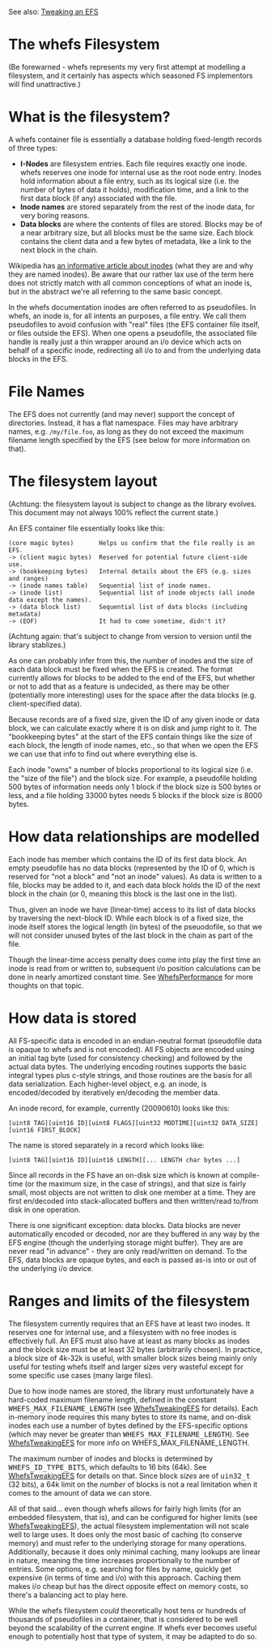 

See also: [Tweaking an EFS](WhefsTweakingEFS.md)


# The whefs Filesystem #

(Be forewarned - whefs represents my very first attempt at modelling a filesystem, and it certainly has aspects which seasoned FS implementors will find unattractive.)

# What is the filesystem? #

A whefs container file is essentially a database holding fixed-length records of three types:

  * <b>I-Nodes</b> are filesystem entries. Each file requires exactly one inode. whefs reserves one inode for internal use as the root node entry. Inodes hold information about a file entry, such as its  logical size (i.e. the number of bytes of data it holds), modification time, and a link to the first data block (if any) associated with the file.
  * <b>Inode names</b> are stored separately from the rest of the inode data, for very boring reasons.
  * <b>Data blocks</b> are where the contents of files are stored. Blocks may be of a near arbitrary size, but all blocks must be the same size. Each block contains the client data and a few bytes of metadata, like a link to the next block in the chain.

Wikipedia has [an informative article about inodes](http://en.wikipedia.org/wiki/Inode) (what they are and why they are named inodes). Be aware that our rather lax use of the term here does not strictly match with all common conceptions of what an inode is, but in the abstract we're all referring to the same basic concept.

In the whefs documentation inodes are often referred to as pseudofiles. In whefs, an inode is, for all intents an purposes, a file entry. We call them pseudofiles to avoid confusion with "real" files (the EFS container file itself, or files outside the EFS). When one opens a pseudofile, the associated file handle is really just a thin wrapper around an i/o device which acts on behalf of a specific inode, redirecting all i/o to and from the underlying data blocks in the EFS.

# File Names #

The EFS does not currently (and may never) support the concept of directories. Instead, it has a flat namespace. Files may have arbitrary names, e.g. `/my/file.foo`, as long as they do not exceed the maximum filename length specified by the EFS (see below for more information on that).

# The filesystem layout #

(Achtung: the filesystem layout is subject to change as the library evolves. This document may not always 100% reflect the current state.)

An EFS container file essentially looks like this:

```
(core magic bytes)       Helps us confirm that the file really is an EFS.
-> (client magic bytes)  Reserved for potential future client-side use.
-> (bookkeeping bytes)   Internal details about the EFS (e.g. sizes and ranges)
-> (inode names table)   Sequential list of inode names.
-> (inode list)          Sequential list of inode objects (all inode data except the names).
-> (data block list)     Sequential list of data blocks (including metadata)
-> (EOF)                 It had to come sometime, didn't it?
```

(Achtung again: that's subject to change from version to version until the library stablizes.)

As one can probably infer from this, the number of inodes and the size of each data block must be fixed when the EFS is created. The format currently allows for blocks to be added to the end of the EFS, but whether or not to add that as a feature is undecided, as there may be other (potentially more interesting) uses for the space after the data blocks (e.g. client-specified data).

Because records are of a fixed size, given the ID of any given inode or data block, we can calculate exactly where it is on disk and jump right to it. The "bookkeeping bytes" at the start of the EFS contain things like the size of each block, the length of inode names, etc., so that when we open the EFS we can use that info to find out where everything else is.

Each inode "owns" a number of blocks proportional to its logical size (i.e. the "size of the file") and the block size. For example, a pseudofile holding 500 bytes of information needs only 1 block if the block size is 500 bytes or less, and a file holding 33000 bytes needs 5 blocks if the block size is 8000 bytes.

# How data relationships are modelled #

Each inode has member which contains the ID of its first data block. An empty pseudofile has no data blocks (represented by the ID of 0, which is reserved for "not a block" and "not an inode" values). As data is written to a file, blocks may be added to it, and each data block holds the ID of the next block in the chain (or 0, meaning this block is the last one in the list).

Thus, given an inode we have (linear-time) access to its list of data blocks by traversing the next-block ID. While each block is of a fixed size, the inode itself stores the logical length (in bytes) of the pseuodofile, so that we will not consider unused bytes of the last block in the chain as part of the file.

Though the linear-time access penalty does come into play the first time an inode is read from or written to, subsequent i/o position calculations can be done in nearly amortized constant time. See [WhefsPerformance](WhefsPerformance.md) for more thoughts on that topic.

# How data is stored #

All FS-specific data is encoded in an endian-neutral format (pseudofile data is opaque to whefs and is not encoded). All FS objects are encoded using an initial tag byte (used for consistency checking) and followed by the actual data bytes. The underlying encoding routines supports the basic integral types plus c-style strings, and those routines are the basis for all data serialization. Each higher-level object, e.g. an inode, is encoded/decoded by iteratively en/decoding the member data.

An inode record, for example, currently (20090610) looks like this:

```
[uint8 TAG][uint16 ID][uint8 FLAGS][uint32 MODTIME][uint32 DATA_SIZE][uint16 FIRST_BLOCK]
```

The name is stored separately in a record which looks like:

```
[uint8 TAG][uint16 ID][uint16 LENGTH][... LENGTH char bytes ...]
```

Since all records in the FS have an on-disk size which is known at compile-time (or the maximum size, in the case of strings), and that size is fairly small, most objects are not written to disk one member at a time. They are first en/decoded into stack-allocated buffers and then written/read to/from disk in one operation.

There is one significant exception: data blocks. Data blocks are never automatically encoded or decoded, nor are they buffered in any way by the EFS engine (though the underlying storage might buffer). They are  are never read "in advance" - they are only read/written on demand. To the EFS, data blocks are opaque bytes, and each is passed as-is into or out of the underlying i/o device.


# Ranges and limits of the filesystem #

The filesystem currently requires that an EFS have at least two inodes. It reserves one for internal use, and a filesystem with no free inodes is effectively full. An EFS must also have at least as many blocks as inodes and the block size must be at least 32 bytes (arbitrarily chosen). In practice, a block size of 4k-32k is useful, with smaller block sizes being mainly only useful for testing whefs itself and larger sizes very wasteful except for some specific use cases (many large files).

Due to how inode names are stored, the library must unfortunately have a hard-coded maximum filename length, defined in the constant <tt>WHEFS_MAX_FILENAME_LENGTH</tt> (see [WhefsTweakingEFS](WhefsTweakingEFS.md) for details). Each in-memory inode requires this many bytes to store its name, and on-disk inodes each use a number of bytes defined by the EFS-specific options (which may never be greater than <tt>WHEFS_MAX_FILENAME_LENGTH</tt>). See [WhefsTweakingEFS](WhefsTweakingEFS.md) for more info on WHEFS\_MAX\_FILENAME\_LENGTH.

The maximum number of inodes and blocks is determined by <tt>WHEFS_ID_TYPE_BITS</tt>, which defaults to 16 bits (64k). See [WhefsTweakingEFS](WhefsTweakingEFS.md) for details on that. Since block <em>sizes</em> are of <tt>uin32_t</tt> (32 bits), a 64k limit on the <em>number</em> of blocks is not a real limitation when it comes to the amount of data we can store.

All of that said... even though whefs allows for fairly high limits (for an embedded filesystem, that is), and can be configured for higher limits (see [WhefsTweakingEFS](WhefsTweakingEFS.md)), the actual filesystem implementation will not scale well to large uses. It does only the most basic of caching (to conserve memory) and must refer to the underlying storage for many operations. Additionally, because it does only minimal caching, many lookups are linear in nature, meaning the time increases proportionally to the number of entries. Some options, e.g. searching for files by name, quickly get expensive (in terms of time and i/o) with this approach. Caching them makes i/o cheap but has the direct opposite effect on memory costs, so there's a balancing act to play here.

While the whefs filesystem <em>could</em> theoretically host tens or hundreds of thousands of pseudofiles in a container, that is considered to be well beyond the scalability of the current engine. If whefs ever becomes useful enough to potentially host that type of system, it may be adapted to do so.